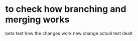 # to check how branching and merging works

beta test
how the changes work
new change
actual
test
dealt
